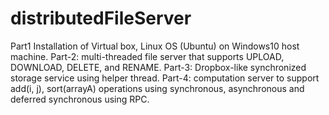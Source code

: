 # distributedFileServer
Part1 Installation of Virtual box, Linux OS (Ubuntu) on Windows10 host machine. 
Part-2: multi-threaded file server that supports UPLOAD, DOWNLOAD, DELETE, and RENAME. 
Part-3: Dropbox-like synchronized storage service using helper thread.
Part-4: computation server to support add(i, j), sort(arrayA) operations using synchronous, asynchronous and deferred synchronous using RPC.
